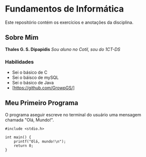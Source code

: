 # Fundamentos de Informática 
Este repositório contém os exercícios e anotações da disciplina.

## Sobre Mim
**Thales G. S. Dipapidis**
*Sou aluno no Cotil, sou do 1CT-DS*

### Habilidades
- Sei o básico de C
- Sei o báisco de mySQL
- Sei o básico de Java
- [https://github.com/GrowpGS/]

## Meu Primeiro Programa
O programa aseguir escreve no terminal do usuário uma mensagem chamada "Olá, Mundo!".
```
#include <stdio.h>

int main() {
    printf("Olá, mundo!\n");
    return 0;
}
```